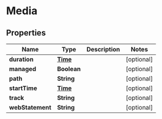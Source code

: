 
# Media

## Properties
Name | Type | Description | Notes
------------ | ------------- | ------------- | -------------
**duration** | [**Time**](Time.md) |  |  [optional]
**managed** | **Boolean** |  |  [optional]
**path** | **String** |  |  [optional]
**startTime** | [**Time**](Time.md) |  |  [optional]
**track** | **String** |  |  [optional]
**webStatement** | **String** |  |  [optional]



